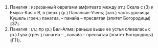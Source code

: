 ---
---

1. Панагия
: изрезанный оврагами амфитеатр между ⦅гг.⦆ Скала с ⦅З⦆ и Емула-Кая с В, в ⦅верх.⦆ ⦅р.⦆ Пананьян-Узень; ⦅зап.⦆ часть урочища Кушель ⦅греч.⦆ панагиа, – панайа – пресвятая (эпитет Богородицы) ⦃З7⦄.
2. Панагия
: ⦅л.⦆ пр ⦅р.⦆ Бал-Алма; раньше выше ее устья сливалась с ⦅р.⦆ Гува ⦅греч.⦆ панагиа – , панайа – пресвятая (эпитет Богородицы) ⦃Г11⦄.

